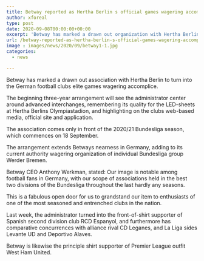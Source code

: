 ```yaml
---
title: Betway reported as Hertha Berlin s official games wagering accomplice
author: xforeal 
type: post
date: 2020-09-08T00:00:00+00:00
excerpt: 'Betway has marked a drawn out organization with Hertha Berlin to turn into the German football clubs selective games wagering partner '
url: /betway-reported-as-hertha-berlin-s-official-games-wagering-accomplice/
image : images/news/2020/09/betway1-1.jpg
categories:
  - news

---
```

Betway has marked a drawn out association with Hertha Berlin to turn into the German football clubs elite games wagering accomplice. 

The beginning three-year arrangement will see the administrator center around advanced interchanges, remembering its quality for the LED-sheets at Hertha Berlins Olympiastadion, and highlighting on the clubs web-based media, official site and application. 

The association comes only in front of the 2020/21 Bundesliga season, which commences on 18 September. 

The arrangement extends Betways nearness in Germany, adding to its current authority wagering organization of individual Bundesliga group Werder Bremen. 

Betway CEO Anthony Werkman, stated: Our image is notable among football fans in Germany, with our scope of associations held in the best two divisions of the Bundesliga throughout the last hardly any seasons. 

This is a fabulous open door for us to grandstand our item to enthusiasts of one of the most seasoned and entrenched clubs in the nation. 

Last week, the administrator turned into the front-of-shirt supporter of Spanish second division club RCD Espanyol, and furthermore has comparative concurrences with alliance rival CD Leganes, and La Liga sides Levante UD and Deportivo Alaves. 

Betway is likewise the principle shirt supporter of Premier League outfit West Ham United.